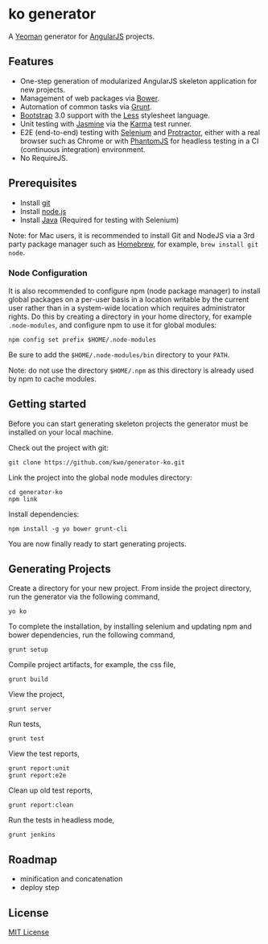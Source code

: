 # ko generator

A [Yeoman](http://yeoman.io/) generator for [AngularJS](http://angularjs.org/) projects.

## Features

  - One-step generation of modularized AngularJS skeleton application for new projects.
  - Management of web packages via [Bower](http://bower.io/).
  - Automation of common tasks via [Grunt](http://gruntjs.com/).
  - [Bootstrap](http://getbootstrap.com/) 3.0 support with the [Less](http://lesscss.org/) stylesheet language.
  - Unit testing with [Jasmine](http://pivotal.github.io/jasmine/) via the [Karma](http://karma-runner.github.io/) test runner.
  - E2E (end-to-end) testing with [Selenium](http://docs.seleniumhq.org/) and [Protractor](https://github.com/angular/protractor), either with a real browser such as Chrome or with [PhantomJS](http://phantomjs.org/) for headless testing in a CI (continuous integration) environment.
  - No RequireJS.

## Prerequisites

 - Install [git](http://help.github.com/set-up-git-redirect)
 - Install [node.js](http://nodejs.org/download/)
 - Install [Java](http://java.com/) (Required for testing with Selenium)

Note: for Mac users, it is recommended to install Git and NodeJS via a 3rd party package manager such as [Homebrew](http://brew.sh/), for example, `brew install git node`.

### Node Configuration

It is also recommended to configure npm (node package manager) to install global packages on a per-user basis in a location writable by the current user rather than in a system-wide location which requires administrator rights. Do this by creating a directory in your home directory, for example `.node-modules`, and configure npm to use it for global modules:

	npm config set prefix $HOME/.node-modules

Be sure to add the `$HOME/.node-modules/bin` directory to your `PATH`.

Note: do not use the directory `$HOME/.npm` as this directory is already used by npm to cache modules.


## Getting started

Before you can start generating skeleton projects the generator must be installed on your local machine.

Check out the project with git:

	git clone https://github.com/kwo/generator-ko.git

Link the project into the global node modules directory:

	cd generator-ko
	npm link

Install dependencies:

	npm install -g yo bower grunt-cli

You are now finally ready to start generating projects.

## Generating Projects

Create a directory for your new project. From inside the project directory, run the generator via the following command,

	yo ko

To complete the installation, by installing selenium and updating npm and bower dependencies, run the following command,

	grunt setup

Compile project artifacts, for example, the css file,

	grunt build

View the project,

	grunt server

Run tests,

	grunt test

View the test reports,

	grunt report:unit
	grunt report:e2e

Clean up old test reports,

	grunt report:clean

Run the tests in headless mode,

	grunt jenkins


## Roadmap
- minification and concatenation
- deploy step

## License
[MIT License](http://en.wikipedia.org/wiki/MIT_License)
